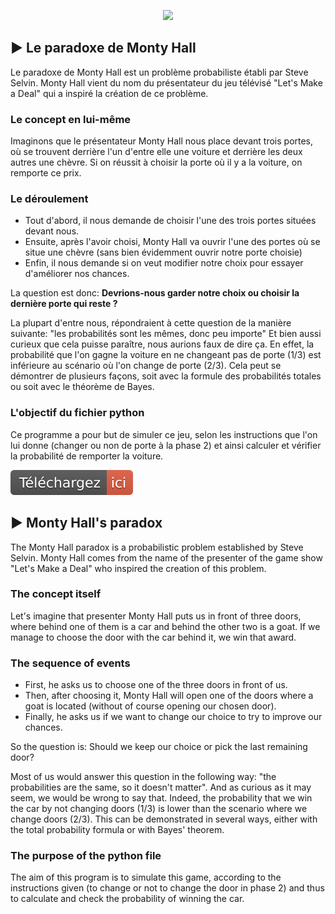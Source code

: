 <p align="center" ><img width="1102" src="img/montyhall_background.png.png"></p>

## ▶️ Le paradoxe de Monty Hall
Le paradoxe de Monty Hall est un problème probabiliste établi par Steve Selvin. Monty Hall vient du nom du présentateur du jeu télévisé "Let's Make a Deal" qui a inspiré la création de ce problème.

### Le concept en lui-même

Imaginons que le présentateur Monty Hall nous place devant trois portes, où se trouvent derrière l'un d'entre elle une voiture et derrière les deux autres une chèvre. Si on réussit à choisir la porte où il y a la voiture, on remporte ce prix.

### Le déroulement

<ul>
<li>Tout d'abord, il nous demande de choisir l'une des trois portes situées devant nous.</li>
<li>Ensuite, après l'avoir choisi, Monty Hall va ouvrir l'une des portes où se situe une chèvre (sans bien évidemment ouvrir notre porte choisie)</li>
<li>Enfin, il nous demande si on veut modifier notre choix pour essayer d'améliorer nos chances.</li>
</ul>

La question est donc: <b>Devrions-nous garder notre choix ou choisir la dernière porte qui reste ?</b>

La plupart d'entre nous, répondraient à cette question de la manière suivante: "les probabilités sont les mêmes, donc peu importe"
Et bien aussi curieux que cela puisse paraître, nous aurions faux de dire ça. En effet, la probabilité que l'on gagne la voiture en ne changeant pas de porte (1/3) est inférieure au scénario où l'on change de porte (2/3). Cela peut se démontrer de plusieurs façons, soit avec la formule des probabilités totales ou soit avec le théorème de Bayes.

### L'objectif du fichier python

Ce programme a pour but de simuler ce jeu, selon les instructions que l'on lui donne (changer ou non de porte à la phase 2) et ainsi calculer et vérifier la probabilité de remporter la voiture.

<a href="https://github.com/QuentinPTT/MontyHall/blob/master/MontyHall.pyw"><img src="img/downloadhere.svg" alt="Download Here"></a>

## ▶️ Monty Hall's paradox
The Monty Hall paradox is a probabilistic problem established by Steve Selvin. Monty Hall comes from the name of the presenter of the game show "Let's Make a Deal" who inspired the creation of this problem.

### The concept itself
Let's imagine that presenter Monty Hall puts us in front of three doors, where behind one of them is a car and behind the other two is a goat. If we manage to choose the door with the car behind it, we win that award.

### The sequence of events
<ul><li>First, he asks us to choose one of the three doors in front of us.</li>
<li>Then, after choosing it, Monty Hall will open one of the doors where a goat is located (without of course opening our chosen door).</li>
<li>Finally, he asks us if we want to change our choice to try to improve our chances.</li></ul>

So the question is: Should we keep our choice or pick the last remaining door?

Most of us would answer this question in the following way: "the probabilities are the same, so it doesn't matter". And as curious as it may seem, we would be wrong to say that. Indeed, the probability that we win the car by not changing doors (1/3) is lower than the scenario where we change doors (2/3). This can be demonstrated in several ways, either with the total probability formula or with Bayes' theorem.

### The purpose of the python file
The aim of this program is to simulate this game, according to the instructions given (to change or not to change the door in phase 2) and thus to calculate and check the probability of winning the car.

